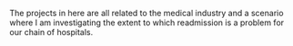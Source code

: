 The projects in here are all related to the medical industry and a scenario where I am investigating the extent to which readmission is a problem for our chain of hospitals. 
